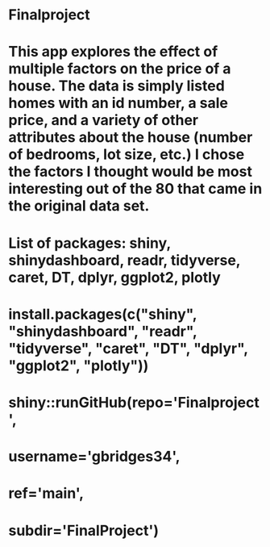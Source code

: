 # Finalproject
# This app explores the effect of multiple factors on the price of a house. The data is simply listed homes with an id number, a sale price, and a variety of other attributes about the house (number of bedrooms, lot size, etc.) I chose the factors I thought would be most interesting out of the 80 that came in the original data set.
#  
# List of packages: shiny, shinydashboard, readr, tidyverse, caret, DT, dplyr, ggplot2, plotly
# 
# install.packages(c("shiny", "shinydashboard", "readr", "tidyverse", "caret", "DT", "dplyr", "ggplot2", "plotly"))
# 
# shiny::runGitHub(repo='Finalproject',
#                         username='gbridges34',
#                         ref='main',
#                         subdir='FinalProject')